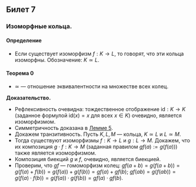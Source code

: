 ## Билет 7

### Изоморфные кольца.

#### Определение
- Если существует изоморфизм $f : K \to L$, то говорят, что эти кольца изоморфны. Обозначение: $K \simeq L$.

#### Теорема 0
- $\simeq$ — отношение эквивалентности на множестве всех колец.

**Доказательство.**
- Рефлексивность очевидна: тождественное отображение $\text{id} : K \to K$ (заданное формулой $\text{id}(x) = x$ для всех $x \in K$) очевидно, является изоморфизмом.
- Симметричность доказана в [Лемме 5](6.md).
- Докажем транзитивность. Пусть $K, L, M$ — кольца, $K \simeq L$ и $L \simeq M$.
- Тогда существуют изоморфизмы $f : K \to L$ и $g : L \to M$. Докажем, что их композиция $g \cdot f : K \to M$ (заданная правилом $g f (a) := g(f (a))$) также является изоморфизмом.
- Композиция биекций $g$ и $f$, очевидно, является биекцией.
- Проверим, что $g f$ — гомоморфизм колец:
  $g f (a + b) = g(f(a + b)) = g(f(a) + f(b)) = g(f(a)) + g(f(b)) = g f (a) + g f (b)$;
  $g f (ab) = g(f(ab)) = g(f(a) \cdot f (b)) = g(f(a)) \cdot g(f (b)) = g f (a) \cdot g f (b)$.